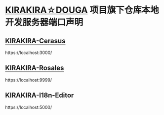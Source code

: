 # [KIRAKIRA☆DOUGA](https://github.com/KIRAKIRA-DOUGA) 项目旗下仓库本地开发服务器端口声明

## [KIRAKIRA-Cerasus](https://github.com/KIRAKIRA-DOUGA/KIRAKIRA-Cerasus)
https://localhost:3000/

<!-- ## [KIRAKIRA-Rosales](https://github.com/KIRAKIRA-DOUGA/KIRAKIRA-Rosales)
https://localhost:4000/ -->

<!-- ## [KIRAKIRA-Golang-Backend](https://github.com/KIRAKIRA-DOUGA/KIRAKIRA-golang-backend)
https://localhost:9000/ -->

## [KIRAKIRA-Rosales](https://github.com/KIRAKIRA-DOUGA/KIRAKIRA-Rosales)
https://localhost:9999/

## KIRAKIRA-I18n-Editor
https://localhost:5000/
